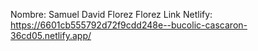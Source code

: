 Nombre: Samuel David Florez Florez
Link Netlify: https://6601cb555792d72f9cdd248e--bucolic-cascaron-36cd05.netlify.app/
